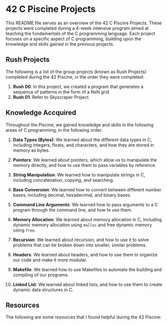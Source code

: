 # 42 C Piscine Projects

This README file serves as an overview of the 42 C Piscine Projects. These projects were completed during a 4-week intensive program aimed at teaching the fundamentals of the C programming language. Each project focuses on a specific aspect of C programming, building upon the knowledge and skills gained in the previous projects.

## Rush Projects

The following is a list of the group projects (known as Rush Projects) completed during the 42 Piscine, in the order they were completed:

1. **Rush 00**: In this project, we created a program that generates a sequence of patterns in the form of a NxN grid.
2. **Rush 01**: Refer to Skyscraper Project.

## Knowledge Accquired

Throughout the Piscine, we gained knowledge and skills in the following areas of C programming, in the following order:

1. **Data Types (Bytes)**: We learned about the different data types in C, including integers, floats, and characters, and how they are stored in memory as bytes.

2. **Pointers**: We learned about pointers, which allow us to manipulate the memory directly, and how to use them to pass variables by reference.

3. **String Manipulation**: We learned how to manipulate strings in C, including concatenation, copying, and searching.

4. **Base Conversion**: We learned how to convert between different number bases, including decimal, hexadecimal, and binary bases.

5. **Command Line Arguments**: We learned how to pass arguments to a C program through the command line, and how to use them.

6. **Memory Allocation**: We learned about memory allocation in C, including dynamic memory allocation using `malloc` and free dynamic memory using `free`.

7. **Recursion**: We learned about recursion, and how to use it to solve problems that can be broken down into smaller, similar problems.

8. **Headers**: We learned about headers, and how to use them to organize our code and make it more modular.

9. **Makefile**: We learned how to use Makefiles to automate the building and compiling of our programs.

10. **Linked List**: We learned about linked lists, and how to use them to create dynamic data structures in C.

## Resources

The following are some resources that I found helpful during the 42 Piscine:

